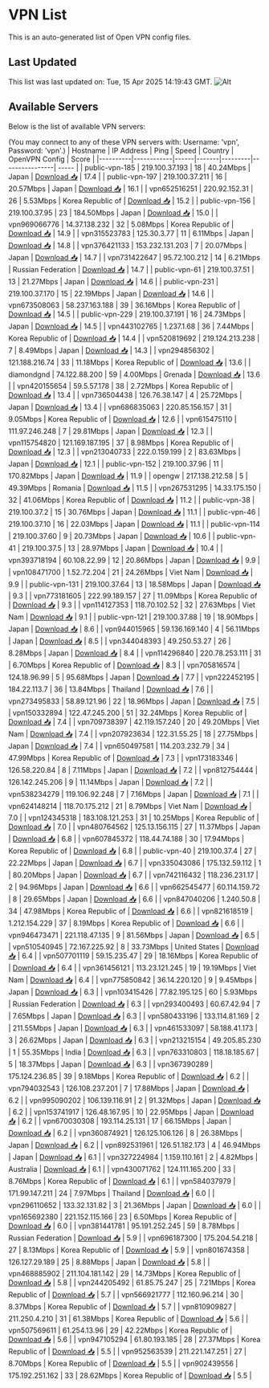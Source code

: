 # VPN List

This is an auto-generated list of Open VPN config files.

## Last Updated

This list was last updated on: Tue, 15 Apr 2025 14:19:43 GMT.
![Alt](https://repobeats.axiom.co/api/embed/186b98318ef1479477931607c1ad7d823f12451f.svg "Repobeats analytics image")

## Available Servers

Below is the list of available VPN servers:

(You may connect to any of these VPN servers with: Username: 'vpn', Password: 'vpn'.)
| Hostname | IP Address | Ping | Speed | Country | OpenVPN Config | Score |
|----------|------------|------|-------|---------|----------------| ----- |
| public-vpn-185 | 219.100.37.193 | 18 | 40.24Mbps | Japan | [Download 📥](./configs/server_0_JP.ovpn) | 17.4 |
| public-vpn-197 | 219.100.37.211 | 16 | 20.57Mbps | Japan | [Download 📥](./configs/server_1_JP.ovpn) | 16.1 |
| vpn652516251 | 220.92.152.31 | 26 | 5.53Mbps | Korea Republic of | [Download 📥](./configs/server_2_KR.ovpn) | 15.2 |
| public-vpn-156 | 219.100.37.95 | 23 | 184.50Mbps | Japan | [Download 📥](./configs/server_3_JP.ovpn) | 15.0 |
| vpn969066776 | 14.37.138.232 | 32 | 5.08Mbps | Korea Republic of | [Download 📥](./configs/server_4_KR.ovpn) | 14.9 |
| vpn315523783 | 125.30.3.77 | 11 | 6.11Mbps | Japan | [Download 📥](./configs/server_5_JP.ovpn) | 14.8 |
| vpn376421133 | 153.232.131.203 | 7 | 20.07Mbps | Japan | [Download 📥](./configs/server_6_JP.ovpn) | 14.7 |
| vpn731422647 | 95.72.100.212 | 14 | 6.21Mbps | Russian Federation | [Download 📥](./configs/server_7_RU.ovpn) | 14.7 |
| public-vpn-61 | 219.100.37.51 | 13 | 21.27Mbps | Japan | [Download 📥](./configs/server_8_JP.ovpn) | 14.6 |
| public-vpn-231 | 219.100.37.170 | 15 | 22.19Mbps | Japan | [Download 📥](./configs/server_9_JP.ovpn) | 14.6 |
| vpn673508063 | 58.237.163.188 | 39 | 36.16Mbps | Korea Republic of | [Download 📥](./configs/server_10_KR.ovpn) | 14.5 |
| public-vpn-229 | 219.100.37.191 | 16 | 24.73Mbps | Japan | [Download 📥](./configs/server_11_JP.ovpn) | 14.5 |
| vpn443102765 | 1.237.1.68 | 36 | 7.44Mbps | Korea Republic of | [Download 📥](./configs/server_12_KR.ovpn) | 14.4 |
| vpn520819692 | 219.124.213.238 | 7 | 8.49Mbps | Japan | [Download 📥](./configs/server_13_JP.ovpn) | 14.3 |
| vpn294856302 | 121.188.216.74 | 33 | 11.18Mbps | Korea Republic of | [Download 📥](./configs/server_14_KR.ovpn) | 13.6 |
| diamondgnd | 74.122.88.200 | 59 | 4.00Mbps | Grenada | [Download 📥](./configs/server_15_GD.ovpn) | 13.6 |
| vpn420155654 | 59.5.57.178 | 38 | 2.72Mbps | Korea Republic of | [Download 📥](./configs/server_16_KR.ovpn) | 13.4 |
| vpn736504438 | 126.76.38.147 | 4 | 25.72Mbps | Japan | [Download 📥](./configs/server_17_JP.ovpn) | 13.4 |
| vpn686835063 | 220.85.156.157 | 31 | 9.05Mbps | Korea Republic of | [Download 📥](./configs/server_18_KR.ovpn) | 12.6 |
| vpn615475110 | 111.97.246.248 | 7 | 29.81Mbps | Japan | [Download 📥](./configs/server_19_JP.ovpn) | 12.3 |
| vpn115754820 | 121.169.187.195 | 37 | 8.98Mbps | Korea Republic of | [Download 📥](./configs/server_20_KR.ovpn) | 12.3 |
| vpn213040733 | 222.0.159.199 | 2 | 83.63Mbps | Japan | [Download 📥](./configs/server_21_JP.ovpn) | 12.1 |
| public-vpn-152 | 219.100.37.96 | 11 | 170.82Mbps | Japan | [Download 📥](./configs/server_22_JP.ovpn) | 11.9 |
| opengw | 217.138.212.58 | 5 | 49.39Mbps | Romania | [Download 📥](./configs/server_23_RO.ovpn) | 11.5 |
| vpn267531295 | 14.33.175.150 | 32 | 41.06Mbps | Korea Republic of | [Download 📥](./configs/server_24_KR.ovpn) | 11.2 |
| public-vpn-38 | 219.100.37.2 | 15 | 30.76Mbps | Japan | [Download 📥](./configs/server_25_JP.ovpn) | 11.1 |
| public-vpn-46 | 219.100.37.10 | 16 | 22.03Mbps | Japan | [Download 📥](./configs/server_26_JP.ovpn) | 11.1 |
| public-vpn-114 | 219.100.37.60 | 9 | 20.73Mbps | Japan | [Download 📥](./configs/server_27_JP.ovpn) | 10.6 |
| public-vpn-41 | 219.100.37.5 | 13 | 28.97Mbps | Japan | [Download 📥](./configs/server_28_JP.ovpn) | 10.4 |
| vpn393718194 | 60.108.22.99 | 12 | 20.86Mbps | Japan | [Download 📥](./configs/server_29_JP.ovpn) | 9.9 |
| vpn108471700 | 1.52.72.204 | 21 | 24.26Mbps | Viet Nam | [Download 📥](./configs/server_30_VN.ovpn) | 9.9 |
| public-vpn-131 | 219.100.37.64 | 13 | 18.58Mbps | Japan | [Download 📥](./configs/server_31_JP.ovpn) | 9.3 |
| vpn773181605 | 222.99.189.157 | 27 | 11.09Mbps | Korea Republic of | [Download 📥](./configs/server_32_KR.ovpn) | 9.3 |
| vpn114127353 | 118.70.102.52 | 32 | 27.63Mbps | Viet Nam | [Download 📥](./configs/server_33_VN.ovpn) | 9.1 |
| public-vpn-121 | 219.100.37.88 | 19 | 18.90Mbps | Japan | [Download 📥](./configs/server_34_JP.ovpn) | 8.6 |
| vpn944015965 | 59.136.169.140 | 4 | 56.11Mbps | Japan | [Download 📥](./configs/server_35_JP.ovpn) | 8.5 |
| vpn344048393 | 49.250.53.27 | 26 | 8.28Mbps | Japan | [Download 📥](./configs/server_36_JP.ovpn) | 8.4 |
| vpn114296840 | 220.78.253.111 | 31 | 6.70Mbps | Korea Republic of | [Download 📥](./configs/server_37_KR.ovpn) | 8.3 |
| vpn705816574 | 124.18.96.99 | 5 | 95.68Mbps | Japan | [Download 📥](./configs/server_38_JP.ovpn) | 7.7 |
| vpn222452195 | 184.22.113.7 | 36 | 13.84Mbps | Thailand | [Download 📥](./configs/server_39_TH.ovpn) | 7.6 |
| vpn273495833 | 58.89.121.96 | 22 | 18.96Mbps | Japan | [Download 📥](./configs/server_40_JP.ovpn) | 7.5 |
| vpn150332894 | 122.47.245.200 | 51 | 32.24Mbps | Korea Republic of | [Download 📥](./configs/server_41_KR.ovpn) | 7.4 |
| vpn709738397 | 42.119.157.240 | 20 | 49.20Mbps | Viet Nam | [Download 📥](./configs/server_42_VN.ovpn) | 7.4 |
| vpn207923634 | 122.31.55.25 | 18 | 27.75Mbps | Japan | [Download 📥](./configs/server_43_JP.ovpn) | 7.4 |
| vpn650497581 | 114.203.232.79 | 34 | 47.99Mbps | Korea Republic of | [Download 📥](./configs/server_44_KR.ovpn) | 7.3 |
| vpn173183346 | 126.58.220.84 | 8 | 7.11Mbps | Japan | [Download 📥](./configs/server_45_JP.ovpn) | 7.2 |
| vpn812754444 | 126.142.245.206 | 9 | 11.14Mbps | Japan | [Download 📥](./configs/server_46_JP.ovpn) | 7.2 |
| vpn538234279 | 119.106.92.248 | 7 | 7.16Mbps | Japan | [Download 📥](./configs/server_47_JP.ovpn) | 7.1 |
| vpn624148214 | 118.70.175.212 | 21 | 8.79Mbps | Viet Nam | [Download 📥](./configs/server_48_VN.ovpn) | 7.0 |
| vpn124345318 | 183.108.121.253 | 31 | 10.25Mbps | Korea Republic of | [Download 📥](./configs/server_49_KR.ovpn) | 7.0 |
| vpn480764562 | 125.13.156.115 | 27 | 11.37Mbps | Japan | [Download 📥](./configs/server_50_JP.ovpn) | 6.8 |
| vpn607845372 | 118.44.74.188 | 30 | 17.94Mbps | Korea Republic of | [Download 📥](./configs/server_51_KR.ovpn) | 6.8 |
| public-vpn-40 | 219.100.37.4 | 27 | 22.22Mbps | Japan | [Download 📥](./configs/server_52_JP.ovpn) | 6.7 |
| vpn335043086 | 175.132.59.112 | 1 | 80.20Mbps | Japan | [Download 📥](./configs/server_53_JP.ovpn) | 6.7 |
| vpn742116432 | 118.236.231.17 | 2 | 94.96Mbps | Japan | [Download 📥](./configs/server_54_JP.ovpn) | 6.6 |
| vpn662545477 | 60.114.159.72 | 8 | 29.65Mbps | Japan | [Download 📥](./configs/server_55_JP.ovpn) | 6.6 |
| vpn847040206 | 1.240.50.8 | 34 | 47.98Mbps | Korea Republic of | [Download 📥](./configs/server_56_KR.ovpn) | 6.6 |
| vpn821618519 | 1.212.154.229 | 37 | 8.19Mbps | Korea Republic of | [Download 📥](./configs/server_57_KR.ovpn) | 6.6 |
| vpn946473471 | 221.118.47.135 | 9 | 81.56Mbps | Japan | [Download 📥](./configs/server_58_JP.ovpn) | 6.5 |
| vpn510540945 | 72.167.225.92 | 8 | 33.73Mbps | United States | [Download 📥](./configs/server_59_US.ovpn) | 6.4 |
| vpn507701119 | 59.15.235.47 | 29 | 18.16Mbps | Korea Republic of | [Download 📥](./configs/server_60_KR.ovpn) | 6.4 |
| vpn361456121 | 113.23.121.245 | 19 | 19.19Mbps | Viet Nam | [Download 📥](./configs/server_61_VN.ovpn) | 6.4 |
| vpn775850842 | 36.14.220.120 | 9 | 9.45Mbps | Japan | [Download 📥](./configs/server_62_JP.ovpn) | 6.3 |
| vpn103415426 | 77.82.195.125 | 60 | 5.93Mbps | Russian Federation | [Download 📥](./configs/server_63_RU.ovpn) | 6.3 |
| vpn293400493 | 60.67.42.94 | 7 | 7.65Mbps | Japan | [Download 📥](./configs/server_64_JP.ovpn) | 6.3 |
| vpn580433196 | 133.114.81.169 | 2 | 211.55Mbps | Japan | [Download 📥](./configs/server_65_JP.ovpn) | 6.3 |
| vpn461533097 | 58.188.41.173 | 3 | 26.62Mbps | Japan | [Download 📥](./configs/server_66_JP.ovpn) | 6.3 |
| vpn213215154 | 49.205.85.230 | 1 | 55.35Mbps | India | [Download 📥](./configs/server_67_IN.ovpn) | 6.3 |
| vpn763310803 | 118.18.185.67 | 5 | 18.37Mbps | Japan | [Download 📥](./configs/server_68_JP.ovpn) | 6.3 |
| vpn367390289 | 175.124.236.85 | 39 | 9.18Mbps | Korea Republic of | [Download 📥](./configs/server_69_KR.ovpn) | 6.2 |
| vpn794032543 | 126.108.237.201 | 7 | 17.88Mbps | Japan | [Download 📥](./configs/server_70_JP.ovpn) | 6.2 |
| vpn995090202 | 106.139.116.91 | 2 | 91.32Mbps | Japan | [Download 📥](./configs/server_71_JP.ovpn) | 6.2 |
| vpn153741917 | 126.48.167.95 | 10 | 22.95Mbps | Japan | [Download 📥](./configs/server_72_JP.ovpn) | 6.2 |
| vpn670030308 | 193.114.25.131 | 17 | 66.15Mbps | Japan | [Download 📥](./configs/server_73_JP.ovpn) | 6.2 |
| vpn360874921 | 126.125.106.126 | 8 | 26.38Mbps | Japan | [Download 📥](./configs/server_74_JP.ovpn) | 6.2 |
| vpn892531961 | 126.51.182.173 | 4 | 46.94Mbps | Japan | [Download 📥](./configs/server_75_JP.ovpn) | 6.1 |
| vpn327224984 | 1.159.110.161 | 2 | 4.82Mbps | Australia | [Download 📥](./configs/server_76_AU.ovpn) | 6.1 |
| vpn430071762 | 124.111.165.200 | 33 | 8.76Mbps | Korea Republic of | [Download 📥](./configs/server_77_KR.ovpn) | 6.1 |
| vpn584037979 | 171.99.147.211 | 24 | 7.97Mbps | Thailand | [Download 📥](./configs/server_78_TH.ovpn) | 6.0 |
| vpn296110652 | 133.32.131.82 | 3 | 21.36Mbps | Japan | [Download 📥](./configs/server_79_JP.ovpn) | 6.0 |
| vpn165692380 | 221.152.115.166 | 23 | 6.50Mbps | Korea Republic of | [Download 📥](./configs/server_80_KR.ovpn) | 6.0 |
| vpn381441781 | 95.191.252.245 | 59 | 8.78Mbps | Russian Federation | [Download 📥](./configs/server_81_RU.ovpn) | 5.9 |
| vpn696187300 | 175.204.54.218 | 27 | 8.13Mbps | Korea Republic of | [Download 📥](./configs/server_82_KR.ovpn) | 5.9 |
| vpn801674358 | 126.127.29.189 | 25 | 8.88Mbps | Japan | [Download 📥](./configs/server_83_JP.ovpn) | 5.8 |
| vpn468885902 | 211.104.181.142 | 29 | 14.73Mbps | Korea Republic of | [Download 📥](./configs/server_84_KR.ovpn) | 5.8 |
| vpn244205492 | 61.85.75.247 | 25 | 7.21Mbps | Korea Republic of | [Download 📥](./configs/server_85_KR.ovpn) | 5.7 |
| vpn566921777 | 112.160.96.214 | 30 | 8.37Mbps | Korea Republic of | [Download 📥](./configs/server_86_KR.ovpn) | 5.7 |
| vpn810909827 | 211.250.4.210 | 31 | 61.38Mbps | Korea Republic of | [Download 📥](./configs/server_87_KR.ovpn) | 5.6 |
| vpn507569611 | 61.254.13.96 | 29 | 42.22Mbps | Korea Republic of | [Download 📥](./configs/server_88_KR.ovpn) | 5.6 |
| vpn947105294 | 61.80.193.185 | 28 | 27.37Mbps | Korea Republic of | [Download 📥](./configs/server_89_KR.ovpn) | 5.5 |
| vpn952563539 | 211.221.147.251 | 27 | 8.70Mbps | Korea Republic of | [Download 📥](./configs/server_90_KR.ovpn) | 5.5 |
| vpn902439556 | 175.192.251.162 | 33 | 28.62Mbps | Korea Republic of | [Download 📥](./configs/server_91_KR.ovpn) | 5.5 |
